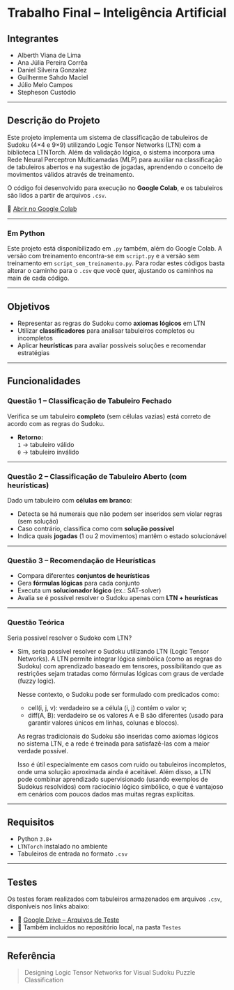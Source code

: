 # Trabalho Final – Inteligência Artificial

## Integrantes

- Alberth Viana de Lima  
- Ana Júlia Pereira Corrêa  
- Daniel Silveira Gonzalez  
- Guilherme Sahdo Maciel  
- Júlio Melo Campos  
- Stepheson Custódio  

---

## Descrição do Projeto

Este projeto implementa um sistema de classificação de tabuleiros de Sudoku (4×4 e 9×9) utilizando Logic Tensor Networks (LTN) com a biblioteca LTNTorch. Além da validação lógica, o sistema incorpora uma Rede Neural Perceptron Multicamadas (MLP) para auxiliar na classificação de tabuleiros abertos e na sugestão de jogadas, aprendendo o conceito de movimentos válidos através de treinamento.

O código foi desenvolvido para execução no **Google Colab**, e os tabuleiros são lidos a partir de arquivos `.csv`.

🔗 [Abrir no Google Colab](https://colab.research.google.com/drive/1NaGx8s9rccN70PS1UWygcNma0rPtE3oL?usp=sharing)

---

### Em Python 

Este projeto está disponibilizado em `.py` também, além do Google Colab. A versão com treinamento encontra-se em `script.py` e a versão sem treinamento em `script_sem_treinamento.py`. Para rodar estes códigos basta alterar o caminho para o `.csv` que você quer, ajustando os caminhos na main de cada código. 

---

## Objetivos

- Representar as regras do Sudoku como **axiomas lógicos** em LTN  
- Utilizar **classificadores** para analisar tabuleiros completos ou incompletos  
- Aplicar **heurísticas** para avaliar possíveis soluções e recomendar estratégias  

---

## Funcionalidades

### Questão 1 – Classificação de Tabuleiro Fechado
Verifica se um tabuleiro **completo** (sem células vazias) está correto de acordo com as regras do Sudoku.

- **Retorno:**  
  `1` → tabuleiro válido  
  `0` → tabuleiro inválido  

---

### Questão 2 – Classificação de Tabuleiro Aberto (com heurísticas)
Dado um tabuleiro com **células em branco**:

- Detecta se há numerais que não podem ser inseridos sem violar regras (sem solução)
- Caso contrário, classifica como com **solução possível**  
- Indica quais **jogadas** (1 ou 2 movimentos) mantêm o estado solucionável

---

### Questão 3 – Recomendação de Heurísticas

- Compara diferentes **conjuntos de heurísticas**  
- Gera **fórmulas lógicas** para cada conjunto  
- Executa um **solucionador lógico** (ex.: SAT-solver)  
- Avalia se é possível resolver o Sudoku apenas com **LTN + heurísticas**

---

### Questão Teórica

Seria possivel resolver o Sudoko com LTN?

-  Sim, seria possível resolver o Sudoku utilizando LTN (Logic Tensor Networks).
    A LTN permite integrar lógica simbólica (como as regras do Sudoku) com aprendizado baseado em tensores, possibilitando que as restrições sejam tratadas como fórmulas lógicas com graus de verdade (fuzzy logic).

    Nesse contexto, o Sudoku pode ser formulado com predicados como:
    - cell(i, j, v): verdadeiro se a célula (i, j) contém o valor v;
    - diff(A, B): verdadeiro se os valores A e B são diferentes (usado para garantir valores únicos em linhas, colunas e blocos).

    As regras tradicionais do Sudoku são inseridas como axiomas lógicos no sistema LTN, e a rede é treinada para satisfazê-las com a maior verdade possível.

    Isso é útil especialmente em casos com ruído ou tabuleiros incompletos, onde uma solução aproximada ainda é aceitável.
    Além disso, a LTN pode combinar aprendizado supervisionado (usando exemplos de Sudokus resolvidos) com raciocínio lógico simbólico, o que é vantajoso em cenários com poucos dados mas muitas regras explícitas.

---

## Requisitos

- Python `3.8+`  
- `LTNTorch` instalado no ambiente
- Tabuleiros de entrada no formato `.csv`  

---

## Testes

Os testes foram realizados com tabuleiros armazenados em arquivos `.csv`, disponíveis nos links abaixo:

- 📁 [Google Drive – Arquivos de Teste](https://drive.google.com/drive/folders/1qoAyDbs-ToL6Z1n_wIF_OJC83J7GW6Mj?usp=sharing)  
- 📂 Também incluídos no repositório local, na pasta `Testes`  

---

## Referência

> Designing Logic Tensor Networks for Visual Sudoku Puzzle Classification
